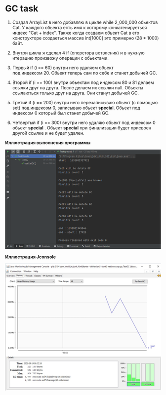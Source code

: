 # GC task  

1. Создал ArrayList<Cat> в него добавляю в цикле while 2_000_000 обьектов Cat.
 У каждого обьекта есть имя к которому конкатенируеться индекс "Сat + index". Также когда 
 создаем обьект Cat в его конструкторе создаеться массив int[1000] это примерно (28 * 1000) байт.

2. Внутри цикла я сделал 4 if (оперетора ветвления) и в нужную итерацию произвожу операции
 с обьектами.

3. Первый if (i == 60) внутри него удаляем обьект  
 под индексом 20. Обьект теперь сам по себе и станет добычей GC.

4. Второй if (i == 100) внутри обьектам под индексом 80 и 81 делаем ссылки друг на друга.
 После делаем их ссылки null. Обьекты ссылаються только друг на друга. Они станут добычей GC.

5. Третий if (i == 200) внутри него перезаписываю обьект (с помощью set) под индексом 0, 
 записываю обьект __special__. Обьект под индексом 0 который был станет добычей GC.

6. Четвертый if (i == 300) внутри него удаляю обьект под индексом 0  обьект __special__ . 
 Обьект __special__ при финализации будет присвоен другой ссылке и не будет удален.

__Иллюстрация выполнения программы__

![](module1/src/main/java/net/broscorp/gc/screenshots/Terminal.png)



__Иллюстрация Jconsole__

![](module1/src/main/java/net/broscorp/gc/screenshots/Jconsole.png)




